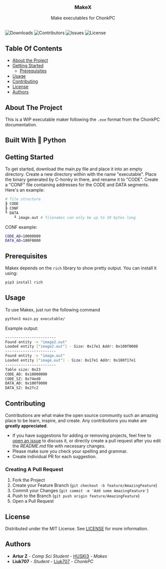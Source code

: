 <br/>
<p align="center">
  <h3 align="center">MakeX</h3>

  <p align="center">
    Make executables for ChonkPC
    <br/>
    <br/>
  </p>
</p>

![Downloads](https://img.shields.io/github/downloads/HUSKI3/Makex/total) ![Contributors](https://img.shields.io/github/contributors/HUSKI3/Makex?color=dark-green) ![Issues](https://img.shields.io/github/issues/HUSKI3/Makex) ![License](https://img.shields.io/github/license/HUSKI3/Makex) 

## Table Of Contents

* [About the Project](#about-the-project)
* [Getting Started](#getting-started)
  * [Prerequisites](#prerequisites)
* [Usage](#usage)
* [Contributing](#contributing)
* [License](#license)
* [Authors](#authors)

## About The Project

This is a WIP executable maker following the `.exe` format from the ChonkPC documentation.


## Built With 🐍 Python

## Getting Started

To get started, download the main.py file and place it into an empty directory. Create a new directory within with the name "executable". Place the binary generated by C-honky in there, and rename it to "CODE". Create a "CONF" file containing addresses for the CODE and DATA segments.
Here's an example:
```bash
# file structure
╠ CODE
╠ CONF
╙ DATA
    ╙ image.out # filenames can only be up to 10 bytes long 
```

CONF example:
```bash
CODE_AD=10000000
DATA_AD=100F0000
```

## Prerequisites 
Makex depends on the `rich` library to show pretty output. You can install it using:

```sh
pip3 install rich
```

## Usage
To use Makex, just run the following command

```sh
python3 main.py executable/
```

Example output:
```sh
-----------------------
Found entity -> "image2.out"
Loaded entity ["image2.out"] - Size: 0x17e1 Addr: 0x100f0000
-----------------------
Found entity -> "image.out"
Loaded entity ["image.out"] - Size: 0x17e1 Addr: 0x100f17e1
-----------------------
Table size: 0x23
CODE_AD: 0x10000000
CODE_SZ: 0x74ed8
DATA_AD: 0x100f0000
DATA_SZ: 0x2fc2
```

## Contributing

Contributions are what make the open source community such an amazing place to be learn, inspire, and create. Any contributions you make are **greatly appreciated**.
* If you have suggestions for adding or removing projects, feel free to [open an issue](https://github.com/HUSKI3/Makex/issues/new) to discuss it, or directly create a pull request after you edit the *README.md* file with necessary changes.
* Please make sure you check your spelling and grammar.
* Create individual PR for each suggestion.

### Creating A Pull Request

1. Fork the Project
2. Create your Feature Branch (`git checkout -b feature/AmazingFeature`)
3. Commit your Changes (`git commit -m 'Add some AmazingFeature'`)
4. Push to the Branch (`git push origin feature/AmazingFeature`)
5. Open a Pull Request

## License

Distributed under the MIT License. See [LICENSE](https://github.com/HUSKI3/Makex/blob/main/LICENSE.md) for more information.

## Authors

* **Artur Z** - *Comp Sci Student* - [HUSKI3](https://github.com/HUSKI3/) - *Makex*
* **Liuk707** - *Student* - [Liuk707](https://github.com/Liuk7071/) - *ChonkPC*
